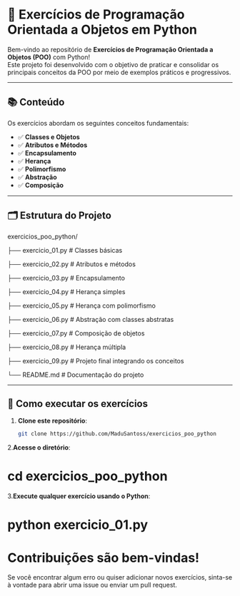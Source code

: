 # 🐍 Exercícios de Programação Orientada a Objetos em Python

Bem-vindo ao repositório de **Exercícios de Programação Orientada a Objetos (POO)** com Python!  
Este projeto foi desenvolvido com o objetivo de praticar e consolidar os principais conceitos da POO por meio de exemplos práticos e progressivos.

---

## 📚 Conteúdo

Os exercícios abordam os seguintes conceitos fundamentais:

- ✅ **Classes e Objetos**  
- ✅ **Atributos e Métodos**  
- ✅ **Encapsulamento**  
- ✅ **Herança**  
- ✅ **Polimorfismo**  
- ✅ **Abstração**  
- ✅ **Composição**  

---

## 🗂 Estrutura do Projeto

exercicios_poo_python/

├── exercicio_01.py # Classes básicas

├── exercicio_02.py # Atributos e métodos

├── exercicio_03.py # Encapsulamento

├── exercicio_04.py # Herança simples

├── exercicio_05.py # Herança com polimorfismo

├── exercicio_06.py # Abstração com classes abstratas

├── exercicio_07.py # Composição de objetos

├── exercicio_08.py # Herança múltipla

├── exercicio_09.py # Projeto final integrando os conceitos

└── README.md # Documentação do projeto


---

## 🚀 Como executar os exercícios


1. **Clone este repositório**:
   ```bash
   git clone https://github.com/MaduSantoss/exercicios_poo_python

2.**Acesse o diretório**:

  # cd exercicios_poo_python

3.**Execute qualquer exercício usando o Python**:

  # python exercicio_01.py


# Contribuições são bem-vindas!

Se você encontrar algum erro ou quiser adicionar novos exercícios, sinta-se à vontade para abrir uma issue ou enviar um pull request.

  

